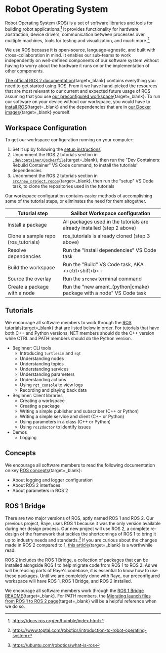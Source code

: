# Robot Operating System

Robot Operating System (ROS) is a set of software libraries and tools for building robot applications.[^1]
It provides functionality for hardware abstraction, device drivers, communication between processes over
multiple machines, tools for testing and visualization, and much more.[^2]

We use ROS because it is open-source, language-agnostic, and built with cross-collaboration in mind.
It enables our sub-teams to work independently on well-defined components of our software system
without having to worry about the hardware it runs on or the implementation of other components.

[The official ROS 2 documentation](https://docs.ros.org/en/humble/index.html){target=_blank} contains everything you need
to get started using ROS. From it we have hand-picked the resources that are most relevant to our current and expected
future usage of ROS assuming that you use [our preconfigured workspace](https://github.com/UBCSailbot/sailbot_workspace){target=_blank}.
To run our software on your device without our workspace, you would have to [install ROS](https://docs.ros.org/en/humble/Installation.html){target=_blank}
and the dependencies that are in [our Docker images](https://github.com/UBCSailbot/sailbot_workspace/tree/main/.devcontainer){target=_blank}
yourself.

## Workspace Configuration

To get our workspace configuration running on your computer:

1. Set it up by following the [setup instructions](../current/sailbot_workspace/setup.md)
2. Uncomment the ROS 2 tutorials section in [`.devcontainer/Dockerfile`](https://github.com/UBCSailbot/sailbot_workspace/blob/main/.devcontainer/Dockerfile){target=_blank},
   then run the "Dev Containers: Rebuild Container" VS Code command, to install the tutorials' dependencies
3. Uncomment the ROS 2 tutorials section in [`src/new_project.repos`](https://github.com/UBCSailbot/sailbot_workspace/blob/main/src/new_project.repos){target=_blank},
   then run the "setup" VS Code task, to clone the repositories used in the tutorials

Our workspace configuration contains easier methods of accomplishing some of the tutorial steps, or eliminates the need
for them altogether.

| Tutorial step                       | Sailbot Workspace configuration                                         |
| ----------------------------------- | ----------------------------------------------------------------------- |
| Install a package                   | All packages used in the tutorials are already installed (step 2 above) |
| Clone a sample repo (ros_tutorials) | ros_tutorials is already cloned (step 3 above)                          |
| Resolve dependencies                | Run the "install dependencies" VS Code task                             |
| Build the workspace                 | Run the "Build" VS Code task, AKA ++ctrl+shift+b++                      |
| Source the overlay                  | Run the `srcnew` terminal command                                       |
| Create a package with a node        | Run the "new ament_(python\|cmake) package with a node" VS Code task    |

## Tutorials

We encourage all software members to work through the [ROS tutorials](https://docs.ros.org/en/humble/Tutorials.html){target=_blank}
that are listed below in order. For tutorials that have both C++ and Python versions,
NET members should do the C++ version while CTRL and PATH members should do the Python version.

- Beginner: CLI tools
    - Introducing `turtlesim` and `rqt`
    - Understanding nodes
    - Understanding topics
    - Understanding services
    - Understanding parameters
    - Understanding actions
    - Using `rqt_console` to view logs
    - Recording and playing back data
- Beginner: Client libraries
    - Creating a workspace
    - Creating a package
    - Writing a simple publisher and subscriber (C++ or Python)
    - Writing a simple service and client (C++ or Python)
    - Using parameters in a class (C++ or Python)
    - Using `ros2doctor` to identify issues
- Demos
    - Logging

## Concepts

We encourage all software members to read the following documentation on key [ROS concepts](https://docs.ros.org/en/humble/Concepts.html){target=_blank}:

- About logging and logger configuration
- About ROS 2 interfaces
- About parameters in ROS 2

## ROS 1 Bridge

There are two major versions of ROS, aptly named ROS 1 and ROS 2. Our previous project, Raye,
uses ROS 1 because it was the only version available during her design process. Our new project will
use ROS 2, a complete re-design of the framework that tackles the shortcomings of ROS 1 to bring it up
to industry needs and standards.[^3] If you are curious about the changes made in ROS 2 compared to 1,
[this article](http://design.ros2.org/articles/changes.html){target=_blank} is a worthwhile read.

ROS 2 includes the ROS 1 Bridge, a collection of packages that can be installed alongside ROS 1 to help migrate code
from ROS 1 to ROS 2. As we will be reusing parts of Raye's codebase, it is essential to know how to use these packages.
Until we are completely done with Raye, our preconfigured workspace will have ROS 1, ROS 1 Bridge, and ROS 2 installed.

We encourage all software members work through the [ROS 1 Bridge README](https://github.com/ros2/ros1_bridge/blob/master/README.md){target=_blank}.
For PATH members, the [Migrating launch files from ROS 1 to ROS 2 page](https://docs.ros.org/en/humble/Tutorials/Launch-files-migration-guide.html){target=_blank}
will be a helpful reference when we do so.

[^1]: <https://docs.ros.org/en/humble/index.html>
[^2]: <https://www.toptal.com/robotics/introduction-to-robot-operating-system>
[^3]: <https://ubuntu.com/robotics/what-is-ros>
